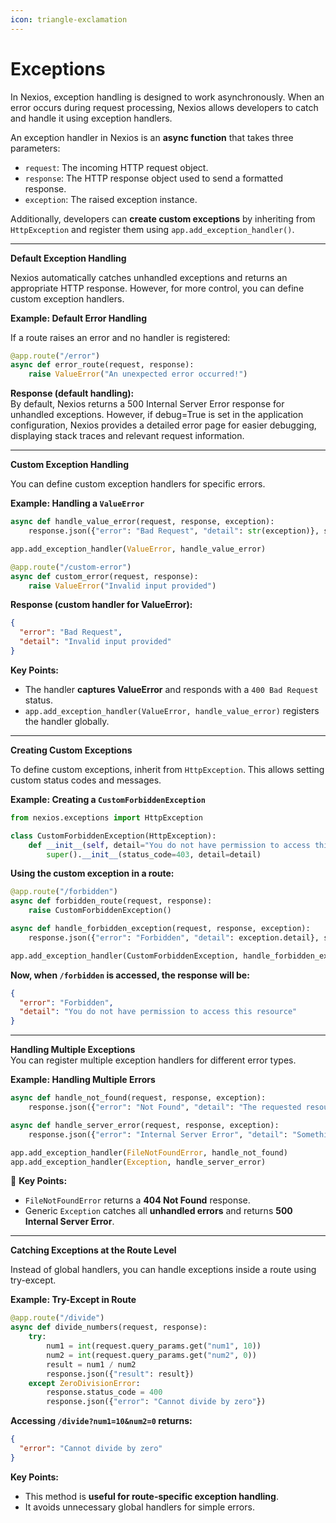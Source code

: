 ```yaml
---
icon: triangle-exclamation
---
```


# Exceptions

In Nexios, exception handling is designed to work asynchronously. When an error occurs during request processing, Nexios allows developers to catch and handle it using exception handlers.

An exception handler in Nexios is an **async function** that takes three parameters:

* `request`: The incoming HTTP request object.
* `response`: The HTTP response object used to send a formatted response.
* `exception`: The raised exception instance.

Additionally, developers can **create custom exceptions** by inheriting from `HttpException` and register them using `app.add_exception_handler()`.

***

**Default Exception Handling**

Nexios automatically catches unhandled exceptions and returns an appropriate HTTP response. However, for more control, you can define custom exception handlers.

**Example: Default Error Handling**

If a route raises an error and no handler is registered:

```python
@app.route("/error")
async def error_route(request, response):
    raise ValueError("An unexpected error occurred!")
```

**Response (default handling):**\
By default, Nexios returns a 500 Internal Server Error response for unhandled exceptions. However, if debug=True is set in the application configuration, Nexios provides a detailed error page for easier debugging, displaying stack traces and relevant request information.

***

**Custom Exception Handling**

You can define custom exception handlers for specific errors.

**Example: Handling a `ValueError`**

```python
async def handle_value_error(request, response, exception):
    response.json({"error": "Bad Request", "detail": str(exception)}, status_code = 500)

app.add_exception_handler(ValueError, handle_value_error)

@app.route("/custom-error")
async def custom_error(request, response):
    raise ValueError("Invalid input provided")
```

**Response (custom handler for ValueError):**

```json
{
  "error": "Bad Request",
  "detail": "Invalid input provided"
}
```

**Key Points:**

* The handler **captures ValueError** and responds with a `400 Bad Request` status.
* `app.add_exception_handler(ValueError, handle_value_error)` registers the handler globally.

***

**Creating Custom Exceptions**

To define custom exceptions, inherit from `HttpException`. This allows setting custom status codes and messages.

**Example: Creating a `CustomForbiddenException`**

```python
from nexios.exceptions import HttpException

class CustomForbiddenException(HttpException):
    def __init__(self, detail="You do not have permission to access this resource"):
        super().__init__(status_code=403, detail=detail)
```

**Using the custom exception in a route:**

```python
@app.route("/forbidden")
async def forbidden_route(request, response):
    raise CustomForbiddenException()

async def handle_forbidden_exception(request, response, exception):
    response.json({"error": "Forbidden", "detail": exception.detail}, status_Code = exception.status_Code)

app.add_exception_handler(CustomForbiddenException, handle_forbidden_exception)
```

**Now, when `/forbidden` is accessed, the response will be:**

```json
{
  "error": "Forbidden",
  "detail": "You do not have permission to access this resource"
}
```

***

**Handling Multiple Exceptions**\
You can register multiple exception handlers for different error types.

**Example: Handling Multiple Errors**

```python
async def handle_not_found(request, response, exception):
    response.json({"error": "Not Found", "detail": "The requested resource was not found"},status_code = 404)

async def handle_server_error(request, response, exception):
    response.json({"error": "Internal Server Error", "detail": "Something went wrong"},status_code = 500)

app.add_exception_handler(FileNotFoundError, handle_not_found)
app.add_exception_handler(Exception, handle_server_error)
```

📌 **Key Points:**

* `FileNotFoundError` returns a **404 Not Found** response.
* Generic `Exception` catches all **unhandled errors** and returns **500 Internal Server Error**.

***

**Catching Exceptions at the Route Level**

Instead of global handlers, you can handle exceptions inside a route using try-except.

**Example: Try-Except in Route**

```python
@app.route("/divide")
async def divide_numbers(request, response):
    try:
        num1 = int(request.query_params.get("num1", 10))
        num2 = int(request.query_params.get("num2", 0))
        result = num1 / num2
        response.json({"result": result})
    except ZeroDivisionError:
        response.status_code = 400
        response.json({"error": "Cannot divide by zero"})
```

**Accessing `/divide?num1=10&num2=0` returns:**

```json
{
  "error": "Cannot divide by zero"
}
```

**Key Points:**

* This method is **useful for route-specific exception handling**.
* It avoids unnecessary global handlers for simple errors.
